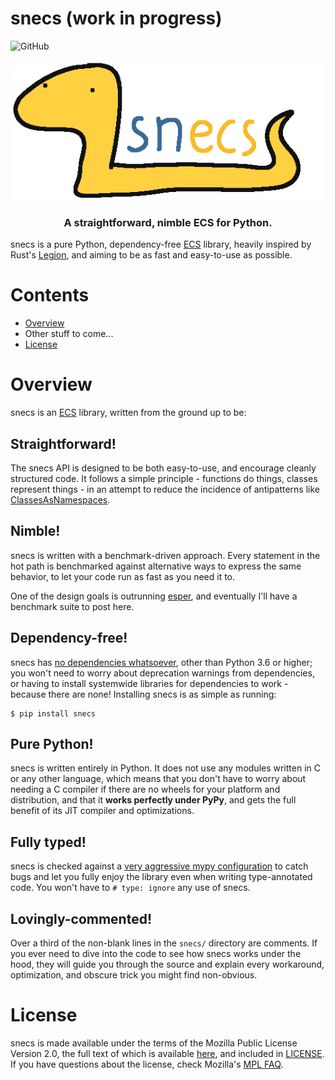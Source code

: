 # snecs (work in progress)
![GitHub](https://img.shields.io/github/license/slavfox/snecs?style=flat-square)

<p align="center">
<img src="docs/snecs_logo.png" alt="snecs: a straightforward, nimble ECS for Python">
</p>
<h3 align="center">A straightforward, nimble ECS for Python.</h3>

snecs is a pure Python, dependency-free [ECS] library, heavily inspired by
Rust's [Legion], and aiming to be as fast and easy-to-use as possible.

# Contents

- [Overview](#overview)
- Other stuff to come...
- [License](#license)


# Overview

snecs is an [ECS] library, written from the ground up to be:

## Straightforward!

The snecs API is designed to be both easy-to-use, and encourage cleanly
structured code. It follows a simple principle - functions do things, classes
represent things - in an attempt to reduce the incidence of antipatterns
 like [ClassesAsNamespaces].

## Nimble!

snecs is written with a benchmark-driven approach. Every statement in the hot
path is benchmarked against alternative ways to express the same behavior, to
let your code run as fast as you need it to.

One of the design goals is outrunning [esper], and eventually I'll have a
benchmark suite to post here.

## Dependency-free!

snecs has [no dependencies whatsoever], other than Python 3.6 or higher; you 
won't need to worry about deprecation warnings from dependencies, or having to
install systemwide libraries for dependencies to work - because there are none!
Installing snecs is as simple as running: 
```console
$ pip install snecs
```

## Pure Python!
snecs is written entirely in Python. It does not use any modules written in
C or any other language, which means that you don't have to worry about
needing a C compiler if there are no wheels for your platform and
distribution, and that it **works perfectly under PyPy**, and gets the full
benefit of its JIT compiler and optimizations.

## Fully typed!

snecs is checked against a [very aggressive mypy configuration] to catch
bugs and let you fully enjoy the library even when writing type-annotated
code. You won't have to `# type: ignore` any use of snecs.

## Lovingly-commented!

Over a third of the non-blank lines in the `snecs/` directory are comments. If 
you ever need to dive into the code to see how snecs works under the hood, 
they will guide you through the source and explain every workaround, 
optimization, and obscure trick you might find non-obvious.
    
    


# License

snecs is made available under the terms of the Mozilla Public License Version 
2.0, the full text of which is available [here], and included in [LICENSE].
If you have questions about the license, check Mozilla's [MPL FAQ].

[ECS]: https://en.wikipedia.org/wiki/Entity_component_system
[Legion]: https://github.com/TomGillen/legion
[ClassesAsNamespaces]: https://www.youtube.com/watch?v=o9pEzgHorH0
[no dependencies whatsoever]: ./pyproject.toml
[very aggressive mypy configuration]: ./mypy.ini
[esper]: https://github.com/benmoran56/esper
[Quine-McCluskey]: https://en.wikipedia.org/wiki/Quine%E2%80%93McCluskey_algorithm
[here]: https://www.mozilla.org/en-US/MPL/2.0/
[LICENSE]: ./LICENSE
[MPL FAQ]: https://www.mozilla.org/en-US/MPL/2.0/FAQ/
